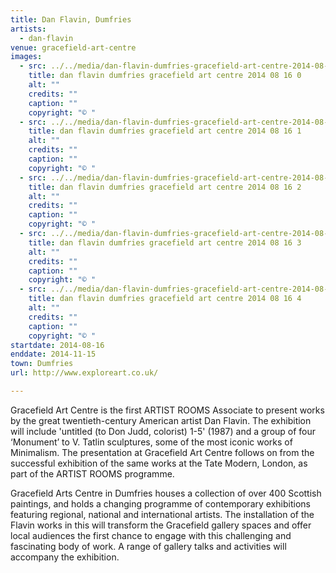 ```yaml
---
title: Dan Flavin, Dumfries
artists:
  - dan-flavin
venue: gracefield-art-centre
images:
  - src: ../../media/dan-flavin-dumfries-gracefield-art-centre-2014-08-16-0.webp
    title: dan flavin dumfries gracefield art centre 2014 08 16 0
    alt: ""
    credits: ""
    caption: ""
    copyright: "© "
  - src: ../../media/dan-flavin-dumfries-gracefield-art-centre-2014-08-16-1.webp
    title: dan flavin dumfries gracefield art centre 2014 08 16 1
    alt: ""
    credits: ""
    caption: ""
    copyright: "© "
  - src: ../../media/dan-flavin-dumfries-gracefield-art-centre-2014-08-16-2.webp
    title: dan flavin dumfries gracefield art centre 2014 08 16 2
    alt: ""
    credits: ""
    caption: ""
    copyright: "© "
  - src: ../../media/dan-flavin-dumfries-gracefield-art-centre-2014-08-16-3.webp
    title: dan flavin dumfries gracefield art centre 2014 08 16 3
    alt: ""
    credits: ""
    caption: ""
    copyright: "© "
  - src: ../../media/dan-flavin-dumfries-gracefield-art-centre-2014-08-16-4.webp
    title: dan flavin dumfries gracefield art centre 2014 08 16 4
    alt: ""
    credits: ""
    caption: ""
    copyright: "© "
startdate: 2014-08-16
enddate: 2014-11-15
town: Dumfries
url: http://www.exploreart.co.uk/

---
```


Gracefield Art Centre is the first ARTIST ROOMS Associate to present works by the great twentieth-century American artist Dan Flavin. The exhibition will include 'untitled (to Don Judd, colorist) 1-5' (1987) and a group of four ‘Monument’ to V. Tatlin sculptures, some of the most iconic works of Minimalism. The presentation at Gracefield Art Centre follows on from the successful exhibition of the same works at the Tate Modern, London, as part of the ARTIST ROOMS programme.

Gracefield Arts Centre in Dumfries houses a collection of over 400 Scottish paintings, and holds a changing programme of contemporary exhibitions featuring regional, national and international artists. The installation of the Flavin works in this will transform the Gracefield gallery spaces and offer local audiences the first chance to engage with this challenging and fascinating body of work. A range of gallery talks and activities will accompany the exhibition.